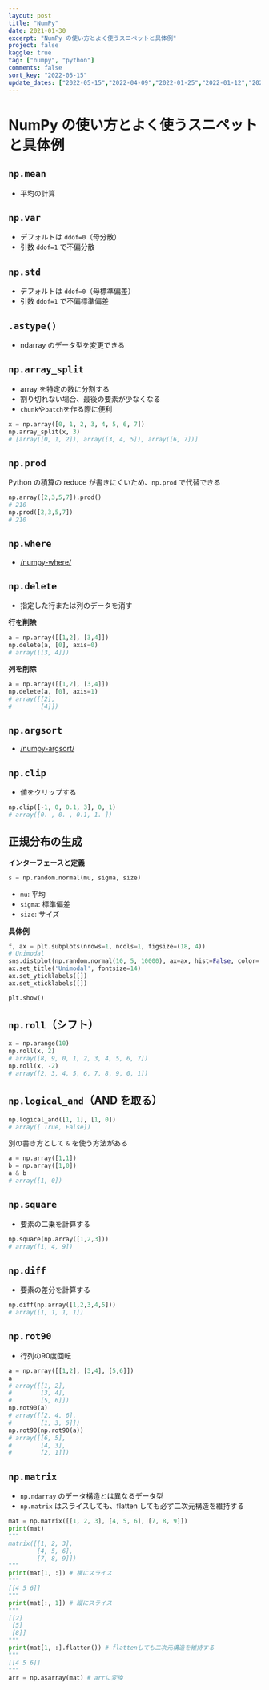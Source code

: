 ```yaml
---
layout: post
title: "NumPy"
date: 2021-01-30
excerpt: "NumPy の使い方とよく使うスニペットと具体例"
project: false
kaggle: true
tag: ["numpy", "python"]
comments: false
sort_key: "2022-05-15"
update_dates: ["2022-05-15","2022-04-09","2022-01-25","2022-01-12","2021-10-28","2021-09-11","2021-08-25","2021-08-05"]
---
```


# NumPy の使い方とよく使うスニペットと具体例

## `np.mean`
 - 平均の計算

## `np.var`
 - デフォルトは `ddof=0`（母分散）
 - 引数 `ddof=1` で不偏分散

## `np.std`
 - デフォルトは `ddof=0`（母標準偏差）
 - 引数 `ddof=1` で不偏標準偏差

## `.astype()`
 - ndarray のデータ型を変更できる

## `np.array_split`
 - array を特定の数に分割する  
 - 割り切れない場合、最後の要素が少なくなる  
 - `chunk`や`batch`を作る際に便利

```python
x = np.array([0, 1, 2, 3, 4, 5, 6, 7])
np.array_split(x, 3) 
# [array([0, 1, 2]), array([3, 4, 5]), array([6, 7])]
```

## `np.prod`
Python の積算の reduce が書きにくいため、`np.prod` で代替できる  
```python
np.array([2,3,5,7]).prod() 
# 210
np.prod([2,3,5,7]) 
# 210
```

## `np.where`
 - [/numpy-where/](/numpy-where/)

## `np.delete`
 - 指定した行または列のデータを消す

**行を削除**  
```python
a = np.array([[1,2], [3,4]])
np.delete(a, [0], axis=0)
# array([[3, 4]])
```

**列を削除**  
```python
a = np.array([[1,2], [3,4]])
np.delete(a, [0], axis=1)
# array([[2],
#        [4]])
```

## `np.argsort`
 - [/numpy-argsort/](/numpy-argsort/)

## `np.clip`
 - 値をクリップする
```python
np.clip([-1, 0, 0.1, 3], 0, 1) 
# array([0. , 0. , 0.1, 1. ])
```

## 正規分布の生成

**インターフェースと定義**  
```python
s = np.random.normal(mu, sigma, size)
```
 - `mu`: 平均
 - `sigma`: 標準偏差
 - `size`: サイズ

**具体例**  
```python
f, ax = plt.subplots(nrows=1, ncols=1, figsize=(18, 4))
# Unimodal
sns.distplot(np.random.normal(10, 5, 10000), ax=ax, hist=False, color='blue')
ax.set_title('Unimodal', fontsize=14)
ax.set_yticklabels([])
ax.set_xticklabels([])

plt.show()
```

## `np.roll`（シフト）

```python
x = np.arange(10)
np.roll(x, 2)
# array([8, 9, 0, 1, 2, 3, 4, 5, 6, 7])
np.roll(x, -2)
# array([2, 3, 4, 5, 6, 7, 8, 9, 0, 1])
```

## `np.logical_and`（AND を取る）

```python
np.logical_and([1, 1], [1, 0])
# array([ True, False])
```

別の書き方として `&` を使う方法がある

```python
a = np.array([1,1])
b = np.array([1,0])
a & b
# array([1, 0])
```

## `np.square`
 - 要素の二乗を計算する

```python
np.square(np.array([1,2,3]))
# array([1, 4, 9])
```

## `np.diff`
 - 要素の差分を計算する

```python
np.diff(np.array([1,2,3,4,5]))
# array([1, 1, 1, 1])
```

## `np.rot90`
 - 行列の90度回転

```python
a = np.array([[1,2], [3,4], [5,6]])
a
# array([[1, 2],
#        [3, 4],
#        [5, 6]])
np.rot90(a)
# array([[2, 4, 6],
#        [1, 3, 5]])
np.rot90(np.rot90(a))
# array([[6, 5],
#        [4, 3],
#        [2, 1]])
```

## `np.matrix`
 - `np.ndarray` のデータ構造とは異なるデータ型
 - `np.matrix` はスライスしても、flatten しても必ず二次元構造を維持する

```python
mat = np.matrix([[1, 2, 3], [4, 5, 6], [7, 8, 9]])
print(mat)
"""
matrix([[1, 2, 3],
        [4, 5, 6],
        [7, 8, 9]])
"""
print(mat[1, :]) # 横にスライス
"""
[[4 5 6]]
"""
print(mat[:, 1]) # 縦にスライス
"""
[[2]
 [5]
 [8]]
"""
print(mat[1, :].flatten()) # flattenしても二次元構造を維持する
"""
[[4 5 6]]
"""
arr = np.asarray(mat) # arrに変換
```
